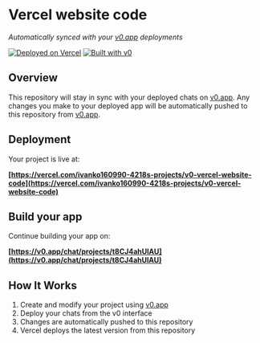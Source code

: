 # Vercel website code

*Automatically synced with your [v0.app](https://v0.app) deployments*

[![Deployed on Vercel](https://img.shields.io/badge/Deployed%20on-Vercel-black?style=for-the-badge&logo=vercel)](https://vercel.com/ivanko160990-4218s-projects/v0-vercel-website-code)
[![Built with v0](https://img.shields.io/badge/Built%20with-v0.app-black?style=for-the-badge)](https://v0.app/chat/projects/t8CJ4ahUlAU)

## Overview

This repository will stay in sync with your deployed chats on [v0.app](https://v0.app).
Any changes you make to your deployed app will be automatically pushed to this repository from [v0.app](https://v0.app).

## Deployment

Your project is live at:

**[https://vercel.com/ivanko160990-4218s-projects/v0-vercel-website-code](https://vercel.com/ivanko160990-4218s-projects/v0-vercel-website-code)**

## Build your app

Continue building your app on:

**[https://v0.app/chat/projects/t8CJ4ahUlAU](https://v0.app/chat/projects/t8CJ4ahUlAU)**

## How It Works

1. Create and modify your project using [v0.app](https://v0.app)
2. Deploy your chats from the v0 interface
3. Changes are automatically pushed to this repository
4. Vercel deploys the latest version from this repository